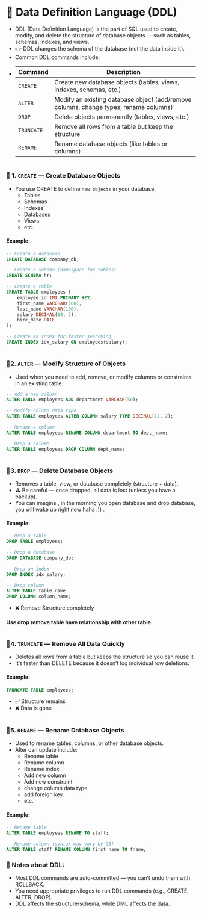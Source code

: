 # 🧱 Data Definition Language (DDL)

- DDL (Data Definition Language) is the part of SQL used to create, modify, and delete the structure of database objects — such as tables, schemas, indexes, and views.
- 👉 DDL changes the schema of the database (not the data inside it).
- Common DDL commands include:
- 
  | Command    | Description                                                                           |
  |------------|---------------------------------------------------------------------------------------|
  | `CREATE`   | Create new database objects (tables, views, indexes, schemas, etc.)                   |
  | `ALTER`    | Modify an existing database object (add/remove columns, change types, rename columns) |
  | `DROP`     | Delete objects permanently (tables, views, etc.)                                      |
  | `TRUNCATE` | Remove all rows from a table but keep the structure                                   |
  | `RENAME`   | Rename database objects (like tables or columns)                                      |

#
### 🧩 1. `CREATE` — Create Database Objects
- You use CREATE to define `new objects` in your database.
  - Tables
  - Schemas
  - Indexes
  - Databases
  - Views
  - etc.
#### Example:
```sql
-- Create a database
CREATE DATABASE company_db;

-- Create a schema (namespace for tables)
CREATE SCHEMA hr;

-- Create a table
CREATE TABLE employees (
    employee_id INT PRIMARY KEY,
    first_name VARCHAR(100),
    last_name VARCHAR(100),
    salary DECIMAL(10, 2),
    hire_date DATE
);

-- Create an index for faster searching
CREATE INDEX idx_salary ON employees(salary);
```

#
### 🧩2. `ALTER` — Modify Structure of Objects
- Used when you need to add, remove, or modify columns or constraints in an existing table.
```sql
-- Add a new column
ALTER TABLE employees ADD department VARCHAR(50);

-- Modify column data type
ALTER TABLE employees ALTER COLUMN salary TYPE DECIMAL(12, 2);

-- Rename a column
ALTER TABLE employees RENAME COLUMN department TO dept_name;

-- Drop a column
ALTER TABLE employees DROP COLUMN dept_name;

```

#
### 🧩3. `DROP` — Delete Database Objects
- Removes a table, view, or database completely (structure + data).
- ⚠️ Be careful — once dropped, all data is lost (unless you have a backup).
- You can imagine , in the morning you open database and drop database, you will wake up right now haha :)) .
####  Example:
```sql 
-- Drop a table
DROP TABLE employees;

-- Drop a database
DROP DATABASE company_db;

-- Drop an index
DROP INDEX idx_salary;

-- Drop column
ALTER TABLE table_name
DROP COLUMN column_name;
```
- ❌ Remove Structure completely


#### Use drop remove table have relationship with other table.


#
### 🧩4. `TRUNCATE` — Remove All Data Quickly
- Deletes all rows from a table but keeps the structure so you can reuse it.
- It’s faster than DELETE because it doesn’t log individual row deletions.

#### Example:
```sql
TRUNCATE TABLE employees;
```
- ✅ Structure remains
- ❌ Data is gone


#
### 🧩5. `RENAME` — Rename Database Objects
- Used to rename tables, columns, or other database objects.
- Alter can update include:
  - Rename table
  - Rename column
  - Rename index
  - Add new column
  - Add new constraint
  - change column data type
  - add foreign key.
  - etc.

#### Example:
```sql
-- Rename table
ALTER TABLE employees RENAME TO staff;

-- Rename column (syntax may vary by DB)
ALTER TABLE staff RENAME COLUMN first_name TO fname;
```

### 🧠 Notes about DDL:
- Most DDL commands are auto-committed — you can’t undo them with ROLLBACK.
- You need appropriate privileges to run DDL commands (e.g., CREATE, ALTER, DROP).
- DDL affects the structure/schema, while DML affects the data.